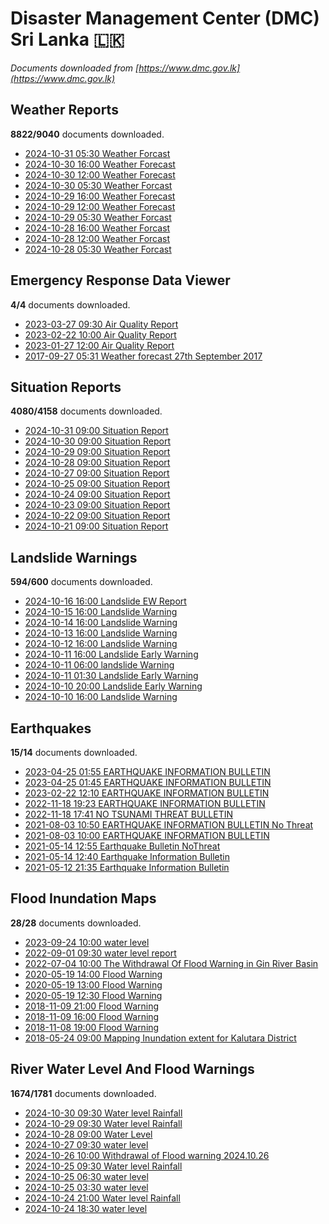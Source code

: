 # Disaster Management Center (DMC) Sri Lanka :sri_lanka:

*Documents downloaded from [https://www.dmc.gov.lk](https://www.dmc.gov.lk)*

## Weather Reports

**8822/9040** documents downloaded.

* [2024-10-31 05:30 Weather Forcast](data/weather-reports/20241031.0530.weather-forcast.pdf)
* [2024-10-30 16:00 Weather Forecast](data/weather-reports/20241030.1600.weather-forecast.pdf)
* [2024-10-30 12:00 Weather Forecast](data/weather-reports/20241030.1200.weather-forecast.pdf)
* [2024-10-30 05:30 Weather Forcast](data/weather-reports/20241030.0530.weather-forcast.pdf)
* [2024-10-29 16:00 Weather Forecast](data/weather-reports/20241029.1600.weather-forecast.pdf)
* [2024-10-29 12:00 Weather Forecast](data/weather-reports/20241029.1200.weather-forecast.pdf)
* [2024-10-29 05:30 Weather Forcast](data/weather-reports/20241029.0530.weather-forcast.pdf)
* [2024-10-28 16:00 Weather Forcast](data/weather-reports/20241028.1600.weather-forcast.pdf)
* [2024-10-28 12:00 Weather Forcast](data/weather-reports/20241028.1200.weather-forcast.pdf)
* [2024-10-28 05:30 Weather Forcast](data/weather-reports/20241028.0530.weather-forcast.pdf)

## Emergency Response Data Viewer

**4/4** documents downloaded.

* [2023-03-27 09:30 Air Quality Report](data/emergency-response-data-viewer/20230327.0930.air-quality-report.pdf)
* [2023-02-22 10:00 Air Quality Report](data/emergency-response-data-viewer/20230222.1000.air-quality-report.pdf)
* [2023-01-27 12:00 Air Quality Report](data/emergency-response-data-viewer/20230127.1200.air-quality-report.pdf)
* [2017-09-27 05:31 Weather forecast 27th September 2017](data/emergency-response-data-viewer/20170927.0531.weather-forecast-27th-september-2017.pdf)

## Situation Reports

**4080/4158** documents downloaded.

* [2024-10-31 09:00 Situation Report](data/situation-reports/20241031.0900.situation-report.pdf)
* [2024-10-30 09:00 Situation Report](data/situation-reports/20241030.0900.situation-report.pdf)
* [2024-10-29 09:00 Situation Report](data/situation-reports/20241029.0900.situation-report.pdf)
* [2024-10-28 09:00 Situation Report](data/situation-reports/20241028.0900.situation-report.pdf)
* [2024-10-27 09:00 Situation Report](data/situation-reports/20241027.0900.situation-report.pdf)
* [2024-10-25 09:00 Situation Report](data/situation-reports/20241025.0900.situation-report.pdf)
* [2024-10-24 09:00 Situation Report](data/situation-reports/20241024.0900.situation-report.pdf)
* [2024-10-23 09:00 Situation Report](data/situation-reports/20241023.0900.situation-report.pdf)
* [2024-10-22 09:00 Situation Report](data/situation-reports/20241022.0900.situation-report.pdf)
* [2024-10-21 09:00 Situation Report](data/situation-reports/20241021.0900.situation-report.pdf)

## Landslide Warnings

**594/600** documents downloaded.

* [2024-10-16 16:00 Landslide EW Report](data/landslide-warnings/20241016.1600.landslide-ew-report.pdf)
* [2024-10-15 16:00 Landslide Warning](data/landslide-warnings/20241015.1600.landslide-warning.pdf)
* [2024-10-14 16:00 Landslide Warning](data/landslide-warnings/20241014.1600.landslide-warning.pdf)
* [2024-10-13 16:00 Landslide Warning](data/landslide-warnings/20241013.1600.landslide-warning.pdf)
* [2024-10-12 16:00 Landslide Warning](data/landslide-warnings/20241012.1600.landslide-warning.pdf)
* [2024-10-11 16:00 Landslide Early Warning](data/landslide-warnings/20241011.1600.landslide-early-warning.pdf)
* [2024-10-11 06:00 landslide Warning](data/landslide-warnings/20241011.0600.landslide-warning.pdf)
* [2024-10-11 01:30 Landslide Early Warning](data/landslide-warnings/20241011.0130.landslide-early-warning.pdf)
* [2024-10-10 20:00 Landslide Early Warning](data/landslide-warnings/20241010.2000.landslide-early-warning.pdf)
* [2024-10-10 16:00 Landslide Warning](data/landslide-warnings/20241010.1600.landslide-warning.pdf)

## Earthquakes

**15/14** documents downloaded.

* [2023-04-25 01:55 EARTHQUAKE INFORMATION BULLETIN](data/earthquakes/20230425.0155.earthquake-information-bulletin.pdf)
* [2023-04-25 01:45 EARTHQUAKE INFORMATION BULLETIN](data/earthquakes/20230425.0145.earthquake-information-bulletin.pdf)
* [2023-02-22 12:10 EARTHQUAKE INFORMATION BULLETIN](data/earthquakes/20230222.1210.earthquake-information-bulletin.pdf)
* [2022-11-18 19:23 EARTHQUAKE INFORMATION BULLETIN](data/earthquakes/20221118.1923.earthquake-information-bulletin.pdf)
* [2022-11-18 17:41 NO TSUNAMI THREAT BULLETIN](data/earthquakes/20221118.1741.no-tsunami-threat-bulletin.pdf)
* [2021-08-03 10:50 EARTHQUAKE INFORMATION BULLETIN No Threat](data/earthquakes/20210803.1050.earthquake-information-bulletin-no-threat.pdf)
* [2021-08-03 10:00 EARTHQUAKE INFORMATION BULLETIN](data/earthquakes/20210803.1000.earthquake-information-bulletin.pdf)
* [2021-05-14 12:55 Earthquake Bulletin NoThreat](data/earthquakes/20210514.1255.earthquake-bulletin-nothreat.pdf)
* [2021-05-14 12:40 Earthquake Information Bulletin](data/earthquakes/20210514.1240.earthquake-information-bulletin.pdf)
* [2021-05-12 21:35 Earthquake Information Bulletin](data/earthquakes/20210512.2135.earthquake-information-bulletin.pdf)

## Flood Inundation Maps

**28/28** documents downloaded.

* [2023-09-24 10:00 water level](data/flood-inundation-maps/20230924.1000.water-level.pdf)
* [2022-09-01 09:30 water level report](data/flood-inundation-maps/20220901.0930.water-level-report.pdf)
* [2022-07-04 10:00 The Withdrawal Of Flood Warning in Gin River Basin](data/flood-inundation-maps/20220704.1000.the-withdrawal-of-flood-warning-in-gin-river-basin.pdf)
* [2020-05-19 14:00 Flood Warning](data/flood-inundation-maps/20200519.1400.flood-warning.pdf)
* [2020-05-19 13:00 Flood Warning](data/flood-inundation-maps/20200519.1300.flood-warning.pdf)
* [2020-05-19 12:30 Flood Warning](data/flood-inundation-maps/20200519.1230.flood-warning.pdf)
* [2018-11-09 21:00 Flood Warning](data/flood-inundation-maps/20181109.2100.flood-warning.PDF)
* [2018-11-09 16:00 Flood Warning](data/flood-inundation-maps/20181109.1600.flood-warning.PDF)
* [2018-11-08 19:00 Flood Warning](data/flood-inundation-maps/20181108.1900.flood-warning.PDF)
* [2018-05-24 09:00 Mapping Inundation extent for Kalutara District](data/flood-inundation-maps/20180524.0900.mapping-inundation-extent-for-kalutara-district.pdf)

## River Water Level And Flood Warnings

**1674/1781** documents downloaded.

* [2024-10-30 09:30 Water level  Rainfall](data/river-water-level-and-flood-warnings/20241030.0930.water-level-rainfall.jpg)
* [2024-10-29 09:30 Water level  Rainfall](data/river-water-level-and-flood-warnings/20241029.0930.water-level-rainfall.jpg)
* [2024-10-28 09:00 Water Level](data/river-water-level-and-flood-warnings/20241028.0900.water-level.jpg)
* [2024-10-27 09:30 water level](data/river-water-level-and-flood-warnings/20241027.0930.water-level.jpg)
* [2024-10-26 10:00 Withdrawal of Flood warning 2024.10.26](data/river-water-level-and-flood-warnings/20241026.1000.withdrawal-of-flood-warning-20241026.pdf)
* [2024-10-25 09:30 Water level  Rainfall](data/river-water-level-and-flood-warnings/20241025.0930.water-level-rainfall.jpg)
* [2024-10-25 06:30 water level](data/river-water-level-and-flood-warnings/20241025.0630.water-level.jpg)
* [2024-10-25 03:30 water level](data/river-water-level-and-flood-warnings/20241025.0330.water-level.jpg)
* [2024-10-24 21:00 Water level  Rainfall](data/river-water-level-and-flood-warnings/20241024.2100.water-level-rainfall.jpg)
* [2024-10-24 18:30 water level](data/river-water-level-and-flood-warnings/20241024.1830.water-level.jpg)
